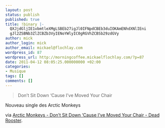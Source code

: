 ```yaml
---
layout: post
status: publish
published: true
title: !binary |-
  QXJjdGljIE1vbmtleXMgLSBEb27igJl0IFNpdCBEb3duIOKAmENhdXNlIEni
  gJl2ZSBNb3ZlZCBZb3VyIENoYWlyIC0gRGVhZCBSb29zdGVy
author: mick
author_login: mick
author_email: mickael@flochlay.com
wordpress_id: 87
wordpress_url: http://morningcoffee.mickaelflochlay.com/?p=87
date: 2011-04-12 08:05:25.000000000 +02:00
categories:
- Musique
tags: []
comments: []
---
```

<blockquote>Don’t Sit Down ‘Cause I’ve Moved Your Chair</blockquote>
Nouveau single des Arctic Monkeys

via <a href="http://www.deadrooster.org/Arctic-Monkeys-Don-t-Sit-Down?var_mode=calcul">Arctic Monkeys - Don’t Sit Down ‘Cause I’ve Moved Your Chair - Dead Rooster</a>.
